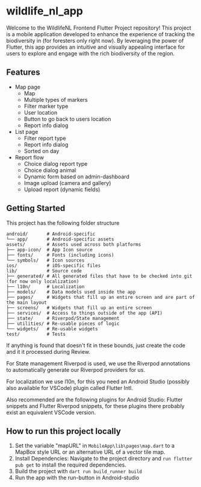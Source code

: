 # wildlife_nl_app

Welcome to the WildlifeNL Frontend Flutter Project repository! This project is a mobile application developed to enhance the experience of tracking the biodiversity in (for foresters only right now). By leveraging the power of Flutter, this app provides an intuitive and visually appealing interface for users to explore and engage with the rich biodiversity of the region.

## Features
- Map page
    - Map
    - Multiple types of markers
    - Filter marker type
    - User location
    - Button to go back to users location
    - Report info dialog
- List page
    - Filter report type
    - Report info dialog
    - Sorted on day
- Report flow
    - Choice dialog report type
    - Choice dialog animal
    - Dynamic form based on admin-dashboard
    - Image upload (camera and gallery)
    - Upload report (dynamic fields)

## Getting Started

This project has the following folder structure

```
android/       # Android-specific
└── app/       # Android-specific assets
assets/        # Assets used across both platforms
├── app-icon/  # App Icon source
├── fonts/     # Fonts (including icons)
└── symbols/   # Icon sources
ios/           # iOS-specific files
lib/           # Source code
├── generated/ # All generated files that have to be checked into git (for now only localization)
├── l10n/      # Localization
├── models/    # Data models used inside the app
├── pages/     # Widgets that fill up an entire screen and are part of the main layout
├── screens/   # Widgets that fill up an entire screen
├── services/  # Access to things outside of the app (API)
├── state/     # Riverpod/State management
├── utilities/ # Re-usable pieces of logic
└── widgets/   # Re-usable widgets
test/          # Tests
```

If anything is found that doesn't fit in these bounds, just create the code and it it processed during Review.

For State management Riverpod is used, we use the Riverpod annotations to automatically generate our Riverpod providers for us.

For localization we use l10n, for this you need an Android Studio (possibly also available for VSCode) plugin called Flutter Intl.

Also recommended are the following plugins for Android Studio: Flutter snippets and Flutter Riverpod snippets, for these plugins there probably exist an equivalent VSCode version.


## How to run this project locally

1. Set the variable "mapURL" in ``MobileApp\lib\pages\map.dart``  to a MapBox style URL or an alternative URL of a vector tile map.
2. Install Dependencies:
Navigate to the project directory and ``run flutter pub get`` to install the required dependencies.
3. Build the project with ``dart run build_runner build``
4. Run the app with the run-button in Android-studio
